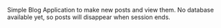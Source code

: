 Simple Blog Application to make new posts and view them. No database available yet, so posts will disappear when session ends.
